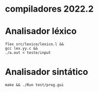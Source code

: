 # compiladores 2022.2
 
# Analisador léxico
```
flex src/lexico/lexico.l &&
gcc lex.yy.c &&
./a.out < teste/input
```

# Analisador sintático
```
make && ./Run test/prog.gui
```